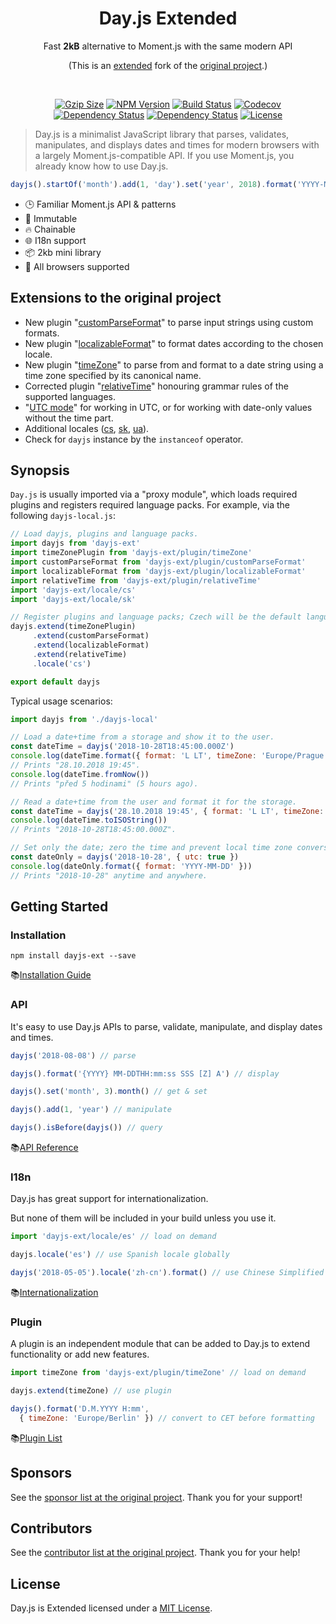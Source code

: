 <h1 align="center">Day.js Extended</h1>

<p align="center">Fast <b>2kB</b> alternative to Moment.js with the same modern API</p>
<p align="center">(This is an <a href="#extensions-to-the-original-project">extended</a> fork of the <a href="https://github.com/iamkun/dayjs">original project</a>.)</p>
<br>
<p align="center">
    <a href="https://unpkg.com/dayjs-ext/dayjs.min.js"><img
       src="http://img.badgesize.io/https://unpkg.com/dayjs-ext/dayjs.min.js?compression=gzip&style=flat-square"
       alt="Gzip Size"></a>
    <a href="https://www.npmjs.com/package/dayjs-ext"><img
       src="https://img.shields.io/npm/v/dayjs-ext.svg?style=flat-square&colorB=51C838"
       alt="NPM Version"></a>
    <a href="https://travis-ci.org/prantlf/dayjs"><img
       src="https://img.shields.io/travis/prantlf/dayjs/master.svg?style=flat-square" alt="Build Status"></a>
    <a href="https://codecov.io/gh/prantlf/dayjs"><img
       src="https://img.shields.io/codecov/c/github/prantlf/dayjs/master.svg?style=flat-square" alt="Codecov"></a>
    <a href="https://david-dm.org/prantlf/dayjs"><img
       src="https://david-dm.org/prantlf/dayjs.svg" alt="Dependency Status"></a>
    <a href="https://david-dm.org/prantlf/dayjs#info=devDependencies"><img
       src="https://david-dm.org/prantlf/dayjs/dev-status.svg" alt="Dependency Status"></a>
    <a href="https://github.com/prantlf/dayjs/blob/master/LICENSE"><img
       src="https://img.shields.io/badge/license-MIT-brightgreen.svg?style=flat-square" alt="License"></a>
</p>

> Day.js is a minimalist JavaScript library that parses, validates, manipulates, and displays dates and times for modern browsers with a largely Moment.js-compatible API. If you use Moment.js, you already know how to use Day.js.

```js
dayjs().startOf('month').add(1, 'day').set('year', 2018).format('YYYY-MM-DD HH:mm:ss');
```

* 🕒 Familiar Moment.js API & patterns
* 💪 Immutable
* 🔥 Chainable
* 🌐 I18n support
* 📦 2kb mini library
* 👫 All browsers supported

## Extensions to the original project

* New plugin "[customParseFormat]" to parse input strings using custom formats.
* New plugin "[localizableFormat]" to format dates according to the chosen locale.
* New plugin "[timeZone]" to parse from and format to a date string using a time zone specified by its canonical name.
* Corrected plugin "[relativeTime]" honouring grammar rules of the supported languages.
* "[UTC mode]" for working in UTC, or for working with date-only values without the time part.
* Additional locales ([cs], [sk], [ua]).
* Check for `dayjs` instance by the `instanceof` operator.

## Synopsis

`Day.js` is usually imported via a "proxy module", which loads required plugins and registers required language packs. For example, via the following `dayjs-local.js`:

```js
// Load dayjs, plugins and language packs.
import dayjs from 'dayjs-ext'
import timeZonePlugin from 'dayjs-ext/plugin/timeZone'
import customParseFormat from 'dayjs-ext/plugin/customParseFormat'
import localizableFormat from 'dayjs-ext/plugin/localizableFormat'
import relativeTime from 'dayjs-ext/plugin/relativeTime'
import 'dayjs-ext/locale/cs'
import 'dayjs-ext/locale/sk'

// Register plugins and language packs; Czech will be the default language.
dayjs.extend(timeZonePlugin)
     .extend(customParseFormat)
     .extend(localizableFormat)
     .extend(relativeTime)
     .locale('cs')

export default dayjs
```

Typical usage scenarios:


```js
import dayjs from './dayjs-local'

// Load a date+time from a storage and show it to the user.
const dateTime = dayjs('2018-10-28T18:45:00.000Z')
console.log(dateTime.format({ format: 'L LT', timeZone: 'Europe/Prague' }))
// Prints "28.10.2018 19:45".
console.log(dateTime.fromNow())
// Prints "před 5 hodinami" (5 hours ago).

// Read a date+time from the user and format it for the storage.
const dateTime = dayjs('28.10.2018 19:45', { format: 'L LT', timeZone: 'Europe/Prague' })
console.log(dateTime.toISOString())
// Prints "2018-10-28T18:45:00.000Z".

// Set only the date; zero the time and prevent local time zone conversion.
const dateOnly = dayjs('2018-10-28', { utc: true })
console.log(dateOnly.format({ format: 'YYYY-MM-DD' }))
// Prints "2018-10-28" anytime and anywhere.
```

## Getting Started

### Installation

```console
npm install dayjs-ext --save
```

📚[Installation Guide](./docs/en/Installation.md)

### API

It's easy to use Day.js APIs to parse, validate, manipulate, and display dates and times.

```javascript
dayjs('2018-08-08') // parse

dayjs().format('{YYYY} MM-DDTHH:mm:ss SSS [Z] A') // display

dayjs().set('month', 3).month() // get & set

dayjs().add(1, 'year') // manipulate

dayjs().isBefore(dayjs()) // query
```

📚[API Reference](./docs/en/API-reference.md)

### I18n

Day.js has great support for internationalization.

But none of them will be included in your build unless you use it.

```javascript
import 'dayjs-ext/locale/es' // load on demand

dayjs.locale('es') // use Spanish locale globally

dayjs('2018-05-05').locale('zh-cn').format() // use Chinese Simplified locale in a specific instance
```
📚[Internationalization](./docs/en/I18n.md)

### Plugin

A plugin is an independent module that can be added to Day.js to extend functionality or add new features.

```javascript
import timeZone from 'dayjs-ext/plugin/timeZone' // load on demand

dayjs.extend(timeZone) // use plugin

dayjs().format('D.M.YYYY H:mm',
  { timeZone: 'Europe/Berlin' }) // convert to CET before formatting
```

📚[Plugin List](./docs/en/Plugin.md)

## Sponsors

See the [sponsor list at the original project]. Thank you for your support!

## Contributors

See the [contributor list at the original project]. Thank you for your help!

## License

Day.js is Extended licensed under a [MIT  License](./LICENSE).

[original project]: https://github.com/iamkun/dayjs
[sponsor list at the original project]: https://github.com/iamkun/dayjs#sponsors
[contributor list at the original project]: https://github.com/iamkun/dayjs#sponsors
[customParseFormat]: ./docs/en/Plugin.md#customParseFormat
[localizableFormat]: ./docs/en/Plugin.md#localizableformat
[timeZone]: ./docs/en/Plugin.md#timezone
[relativeTime]: ./docs/en/Plugin.md#relativetime
[UTC mode]: ./docs/en/API-reference.md#utc-mode
[cs]: ./src/locale/cs.js
[ru]: ./src/locale/ru.js
[sk]: ./src/locale/sk.js
[ua]: ./src/locale/ua.js
